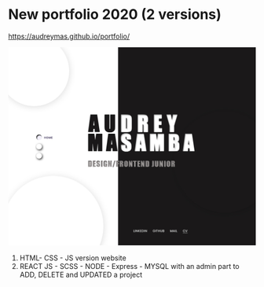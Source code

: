 # New portfolio 2020 (2 versions)

https://audreymas.github.io/portfolio/

![Screenshot](1.jpg)

1. HTML- CSS - JS version website 
2. REACT JS - SCSS - NODE - Express - MYSQL with an admin part to ADD, DELETE and UPDATED a project





